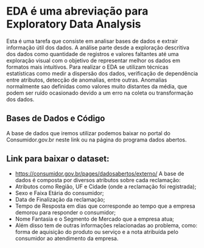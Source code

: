 # EDA é uma abreviação para Exploratory Data Analysis
Esta é uma tarefa que consiste em analisar bases de dados e extrair informação útil dos dados.
A análise parte desde a exploração descritiva dos dados como quantidade de registros e valores faltantes até uma exploração visual com o objetivo de representar melhor os dados em formatos mais intuitivos.
Para realizar o EDA se utilizam técnicas estatísticas como medir a dispersão dos dados, verificação de dependência entre atributos, detecção de anomalias, entre outras. Anomalias normalmente sao definidas como valores muito distantes da média, que podem ser ruído ocasionado devido a um erro na coleta ou transformação dos dados.

## Bases de Dados e Código
A base de dados que iremos utilizar podemos baixar no portal do Consumidor.gov.br neste link ou na página do programa dados abertos.
## Link para baixar o dataset: 
- https://consumidor.gov.br/pages/dadosabertos/externo/
A base de dados é composta por diversos atributos sobre cada reclamação:
- Atributos como Região, UF e Cidade (onde a reclamação foi registrada);
- Sexo e Faixa Etária do consumidor;
- Data de Finalização da reclamação; 
- Tempo de Resposta em dias que corresponde ao tempo que a empresa demorou para responder o consumidor;
- Nome Fantasia e o Segmento de Mercado que a empresa atua;
- Além disso tem de outras informações relacionadas ao problema, como: forma de aquisição do produto ou serviço e a nota atribuída pelo consumidor ao atendimento da empresa.
